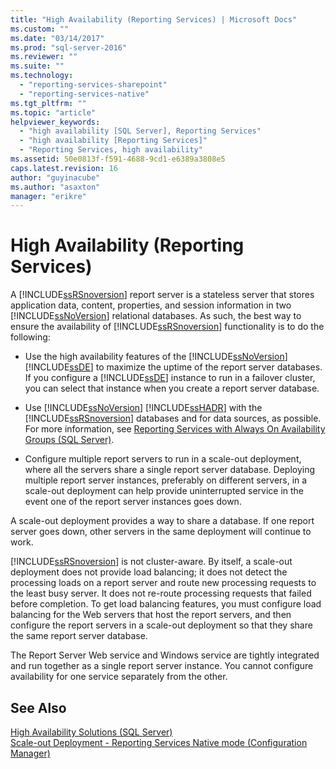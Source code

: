 ```yaml
---
title: "High Availability (Reporting Services) | Microsoft Docs"
ms.custom: ""
ms.date: "03/14/2017"
ms.prod: "sql-server-2016"
ms.reviewer: ""
ms.suite: ""
ms.technology: 
  - "reporting-services-sharepoint"
  - "reporting-services-native"
ms.tgt_pltfrm: ""
ms.topic: "article"
helpviewer_keywords: 
  - "high availability [SQL Server], Reporting Services"
  - "high availability [Reporting Services]"
  - "Reporting Services, high availability"
ms.assetid: 50e0813f-f591-4688-9cd1-e6389a3808e5
caps.latest.revision: 16
author: "guyinacube"
ms.author: "asaxton"
manager: "erikre"
---
```

# High Availability (Reporting Services)
  A [!INCLUDE[ssRSnoversion](../../includes/ssrsnoversion-md.md)] report server is a stateless server that stores application data, content, properties, and session information in two [!INCLUDE[ssNoVersion](../../includes/ssnoversion-md.md)] relational databases. As such, the best way to ensure the availability of [!INCLUDE[ssRSnoversion](../../includes/ssrsnoversion-md.md)] functionality is to do the following:  
  
-   Use the high availability features of the [!INCLUDE[ssNoVersion](../../includes/ssnoversion-md.md)] [!INCLUDE[ssDE](../../includes/ssde-md.md)] to maximize the uptime of the report server databases. If you configure a [!INCLUDE[ssDE](../../includes/ssde-md.md)] instance to run in a failover cluster, you can select that instance when you create a report server database.  
  
-   Use [!INCLUDE[ssNoVersion](../../includes/ssnoversion-md.md)] [!INCLUDE[ssHADR](../../includes/sshadr-md.md)] with the [!INCLUDE[ssRSnoversion](../../includes/ssrsnoversion-md.md)] databases and for data sources, as possible. For more information, see [Reporting Services with Always On Availability Groups &#40;SQL Server&#41;](../../database-engine/availability-groups/windows/reporting-services-with-always-on-availability-groups-sql-server.md).  
  
-   Configure multiple report servers to run in a scale-out deployment, where all the servers share a single report server database. Deploying multiple report server instances, preferably on different servers, in a scale-out deployment can help provide uninterrupted service in the event one of the report server instances goes down.  
  
 A scale-out deployment provides a way to share a database. If one report server goes down, other servers in the same deployment will continue to work.  
  
 [!INCLUDE[ssRSnoversion](../../includes/ssrsnoversion-md.md)] is not cluster-aware. By itself, a scale-out deployment does not provide load balancing; it does not detect the processing loads on a report server and route new processing requests to the least busy server. It does not re-route processing requests that failed before completion. To get load balancing features, you must configure load balancing for the Web servers that host the report servers, and then configure the report servers in a scale-out deployment so that they share the same report server database.  
  
 The Report Server Web service and Windows service are tightly integrated and run together as a single report server instance. You cannot configure availability for one service separately from the other.  
  
## See Also  
 [High Availability Solutions &#40;SQL Server&#41;](../../sql-server/failover-clusters/high-availability-solutions-sql-server.md)   
 [Scale-out Deployment  - Reporting Services Native mode &#40;Configuration Manager&#41;](http://msdn.microsoft.com/library/4df38294-6f9d-4b40-9f03-1f01c1f0700c)  
  
  